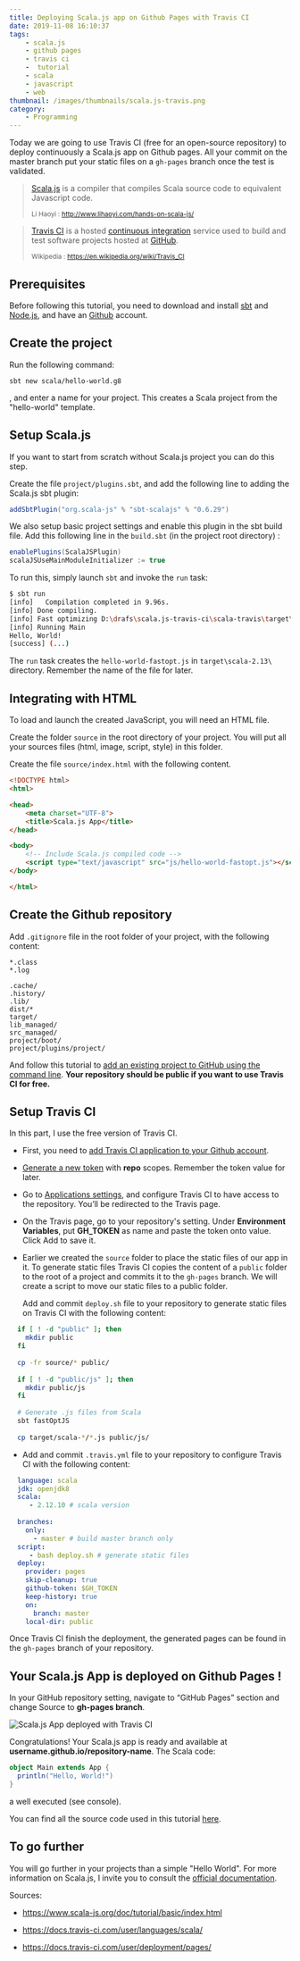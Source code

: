 ```yaml
---
title: Deploying Scala.js app on Github Pages with Travis CI
date: 2019-11-08 16:10:37
tags:
	- scala.js
	- github pages
	- travis ci
	-  tutorial
	- scala
	- javascript
	- web
thumbnail: /images/thumbnails/scala.js-travis.png
category:
	- Programming
---
```


Today we are going to use Travis CI (free for an open-source repository) to deploy continuously a Scala.js app on Github pages. All your commit on the master branch put your static files on a `gh-pages` branch once the test is validated.

> [Scala.js](http://www.scala-js.org/) is a compiler that compiles Scala source code to equivalent Javascript code. 
>
> <small>Li Haoyi : http://www.lihaoyi.com/hands-on-scala-js/</small>

> [Travis CI](https://travis-ci.org/) is a hosted [continuous integration](https://en.wikipedia.org/wiki/Continuous_integration) service used to build and test software projects hosted at [GitHub](https://en.wikipedia.org/wiki/GitHub).
>
> <small>Wikipedia : https://en.wikipedia.org/wiki/Travis_CI</small> 

## Prerequisites

Before following this tutorial, you need to download and install [sbt](https://www.scala-sbt.org/) and [Node.js](https://nodejs.org/en/), and have an [Github](https://github.com/) account.

##  Create the project 

Run the following command:

```
sbt new scala/hello-world.g8
```

, and enter a name for your project. This creates a Scala project from the "hello-world" template.

## Setup Scala.js 

If you want to start from scratch without Scala.js project you can do this step. 

Create the file `project/plugins.sbt`, and add the following line to adding the Scala.js sbt plugin: 

```scala
addSbtPlugin("org.scala-js" % "sbt-scalajs" % "0.6.29")
```

We also setup basic project settings and enable this plugin in the sbt build file. Add this following line in the `build.sbt` (in the project root directory) :

```scala
enablePlugins(ScalaJSPlugin)
scalaJSUseMainModuleInitializer := true
```

To run this, simply launch `sbt` and invoke the `run` task:

```bash
$ sbt run
[info]   Compilation completed in 9.96s.
[info] Done compiling.
[info] Fast optimizing D:\drafs\scala.js-travis-ci\scala-travis\target\scala-2.13\hello-world-fastopt.js
[info] Running Main
Hello, World!
[success] (...)
```

The `run` task creates the `hello-world-fastopt.js` in `target\scala-2.13\` directory. Remember the name of the file for later.

## Integrating with HTML

To load and launch the created JavaScript, you will need an HTML file. 

Create the folder `source` in the root directory of your project. You will put all your sources files (html, image, script, style) in this folder.

Create the file `source/index.html` with the following content.

```html
<!DOCTYPE html>
<html>

<head>
    <meta charset="UTF-8">
    <title>Scala.js App</title>
</head>

<body>
    <!-- Include Scala.js compiled code -->
    <script type="text/javascript" src="js/hello-world-fastopt.js"></script>
</body>

</html>
```

## Create the Github repository 

Add `.gitignore` file in the root folder of your project, with the following content:

```
*.class
*.log

.cache/
.history/
.lib/
dist/*
target/
lib_managed/
src_managed/
project/boot/
project/plugins/project/
```

And follow this tutorial to [add an existing project to GitHub using the command line](https://help.github.com/en/github/importing-your-projects-to-github/adding-an-existing-project-to-github-using-the-command-line). **Your repository should be public if you want to use Travis CI for free.**

## Setup Travis CI

In this part, I use the free version of Travis CI. 

- First, you need to [add Travis CI application to your Github account](https://github.com/marketplace/travis-ci). 

- [Generate a new token](https://github.com/settings/tokens) with **repo** scopes. Remember the token value for later.

- Go to [Applications settings](https://github.com/settings/installations), and configure Travis CI to have access to the repository. You’ll be redirected to the Travis page.

- On the Travis page, go to your repository's setting. Under **Environment Variables**, put **GH_TOKEN** as name and paste the token onto value. Click Add to save it.

- Earlier we created the `source` folder to place the static files of our app in it. To generate static files Travis CI copies the content of a `public` folder to the root of a project and commits it to the `gh-pages` branch. We will create a script to move our static files to a public folder. 

  Add and commit `deploy.sh` file to your repository to generate static files on Travis CI with the following content:
  
```bash
  if [ ! -d "public" ]; then 
  	mkdir public
  fi
  
  cp -fr source/* public/
  
  if [ ! -d "public/js" ]; then 
  	mkdir public/js
  fi
  
  # Generate .js files from Scala
  sbt fastOptJS
  
  cp target/scala-*/*.js public/js/
```

- Add  and commit `.travis.yml` file to your repository to configure Travis CI with the following content:

```yaml
  language: scala
  jdk: openjdk8
  scala:
     - 2.12.10 # scala version
     
  branches:
    only:
      - master # build master branch only
  script:
     - bash deploy.sh # generate static files
  deploy:
    provider: pages
    skip-cleanup: true
    github-token: $GH_TOKEN
    keep-history: true
    on:
      branch: master
    local-dir: public
```

Once Travis CI finish the deployment, the generated pages can be found in the `gh-pages` branch of your repository.

## Your Scala.js App is deployed on Github Pages !

In your GitHub repository setting, navigate to “GitHub Pages” section and change Source to **gh-pages branch**.

<img src="/images/scala.js-travis-ci-exemple.png"
     alt="Scala.js App deployed with Travis CI">

Congratulations! Your Scala.js app is ready and available at **username.github.io/repository-name**. The Scala code:

```scala
object Main extends App {
  println("Hello, World!")
}
```

a well executed (see console).

You can find all the source code used in this tutorial [here](https://github.com/riiswa/scala.js-travis.ci-example).

## To go further

You will go further in your projects than a simple "Hello World". For more information on Scala.js, I invite you to consult the [official documentation](https://www.scala-js.org/doc/index.html).


Sources: 

- <https://www.scala-js.org/doc/tutorial/basic/index.html>

- <https://docs.travis-ci.com/user/languages/scala/>

- <https://docs.travis-ci.com/user/deployment/pages/>

  